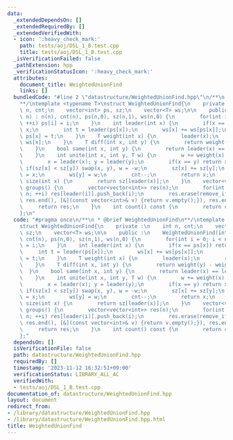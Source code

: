 ```yaml
---
data:
  _extendedDependsOn: []
  _extendedRequiredBy: []
  _extendedVerifiedWith:
  - icon: ':heavy_check_mark:'
    path: tests/aoj/DSL_1_B.test.cpp
    title: tests/aoj/DSL_1_B.test.cpp
  _isVerificationFailed: false
  _pathExtension: hpp
  _verificationStatusIcon: ':heavy_check_mark:'
  attributes:
    document_title: WeightedUnionFind
    links: []
  bundledCode: "#line 2 \"datastructure/WeightedUnionFind.hpp\"\n/**\n * @brief WeightedUnionFind\n\
    **/\ntemplate <typename T>\nstruct WeightedUnionFind{\n    private :\n    int\
    \ n, cnt;\n    vector<int> ps, sz;\n    vector<T> ws;\n\n    public :\n    WeightedUnionFind(int\
    \ n) : n(n), cnt(n), ps(n,0), sz(n,1), ws(n,0) {\n        for(int i = 0; i < n;\
    \ ++i) ps[i] = i;\n    }\n    int leader(int x) {\n        if(x == ps[x]) return\
    \ x;\n        int t = leader(ps[x]);\n        ws[x] += ws[ps[x]];\n        return\
    \ ps[x] = t;\n    }\n    T weight(int x) {\n        leader(x);\n        return\
    \ ws[x];\n    }\n    T diff(int x, int y) {\n        return weight(y) - weight(x);\n\
    \    }\n    bool same(int x, int y) {\n        return leader(x) == leader(y);\n\
    \    }\n    int unite(int x, int y, T w) {\n        w += weight(x); w -= weight(y);\n\
    \        x = leader(x); y = leader(y);\n        if(x == y) return x;\n       \
    \ if(sz[x] < sz[y]) swap(x, y), w = -w;\n        sz[x] += sz[y];\n        ps[y]\
    \ = x;\n        ws[y] = w;\n        cnt--;\n        return x;\n    }\n    int\
    \ size(int x) {\n        return sz[leader(x)];\n    }\n    vector<vector<int>>\
    \ groups() {\n        vector<vector<int>> res(n);\n        for(int i = 0; i <\
    \ n; ++i) res[leader(i)].push_back(i);\n        res.erase(remove_if(res.begin(),\
    \ res.end(), [&](const vector<int>& v) {return v.empty();}), res.end());\n   \
    \     return res;\n    }\n    int count() const {\n        return cnt;\n    }\n\
    };\n"
  code: "#pragma once\n/**\n * @brief WeightedUnionFind\n**/\ntemplate <typename T>\n\
    struct WeightedUnionFind{\n    private :\n    int n, cnt;\n    vector<int> ps,\
    \ sz;\n    vector<T> ws;\n\n    public :\n    WeightedUnionFind(int n) : n(n),\
    \ cnt(n), ps(n,0), sz(n,1), ws(n,0) {\n        for(int i = 0; i < n; ++i) ps[i]\
    \ = i;\n    }\n    int leader(int x) {\n        if(x == ps[x]) return x;\n   \
    \     int t = leader(ps[x]);\n        ws[x] += ws[ps[x]];\n        return ps[x]\
    \ = t;\n    }\n    T weight(int x) {\n        leader(x);\n        return ws[x];\n\
    \    }\n    T diff(int x, int y) {\n        return weight(y) - weight(x);\n  \
    \  }\n    bool same(int x, int y) {\n        return leader(x) == leader(y);\n\
    \    }\n    int unite(int x, int y, T w) {\n        w += weight(x); w -= weight(y);\n\
    \        x = leader(x); y = leader(y);\n        if(x == y) return x;\n       \
    \ if(sz[x] < sz[y]) swap(x, y), w = -w;\n        sz[x] += sz[y];\n        ps[y]\
    \ = x;\n        ws[y] = w;\n        cnt--;\n        return x;\n    }\n    int\
    \ size(int x) {\n        return sz[leader(x)];\n    }\n    vector<vector<int>>\
    \ groups() {\n        vector<vector<int>> res(n);\n        for(int i = 0; i <\
    \ n; ++i) res[leader(i)].push_back(i);\n        res.erase(remove_if(res.begin(),\
    \ res.end(), [&](const vector<int>& v) {return v.empty();}), res.end());\n   \
    \     return res;\n    }\n    int count() const {\n        return cnt;\n    }\n\
    };"
  dependsOn: []
  isVerificationFile: false
  path: datastructure/WeightedUnionFind.hpp
  requiredBy: []
  timestamp: '2023-11-12 16:32:51+09:00'
  verificationStatus: LIBRARY_ALL_AC
  verifiedWith:
  - tests/aoj/DSL_1_B.test.cpp
documentation_of: datastructure/WeightedUnionFind.hpp
layout: document
redirect_from:
- /library/datastructure/WeightedUnionFind.hpp
- /library/datastructure/WeightedUnionFind.hpp.html
title: WeightedUnionFind
---
```

